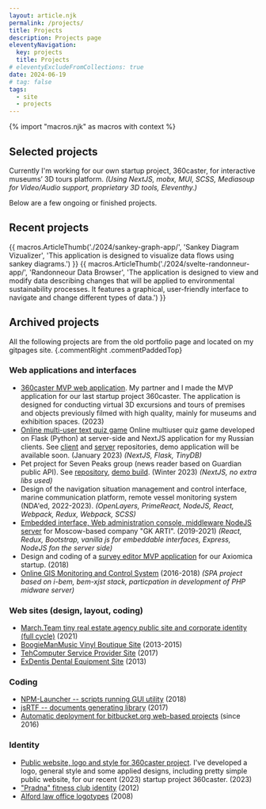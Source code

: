 ```yaml
---
layout: article.njk
permalink: /projects/
title: Projects
description: Projects page
eleventyNavigation:
  key: projects
  title: Projects
# eleventyExcludeFromCollections: true
date: 2024-06-19
# tag: false
tags:
  - site
  - projects
---
```


<!--
@changed 2024.06.21, 21:41
-->

{% import "macros.njk" as macros with context %}

## Selected projects

Currently I'm working for our own startup project, 360caster, for interactive museums’ 3D tours platform. _(Using NextJS, mobx, MUI, SCSS, Mediasoup for Video/Audio support, proprietary 3D tools, Eleventhy.)_

Below are a few ongoing or finished projects.

## Recent projects

{{ macros.ArticleThumb('./2024/sankey-graph-app/', 'Sankey Diagram Vizualizer', 'This application is designed to visualize data flows using sankey diagrams.') }}
{{ macros.ArticleThumb('./2024/svelte-randonneur-app/', 'Randonneour Data Browser', 'The application is designed to view and modify data describing changes that will be applied to environmental sustainability processes. It features a graphical, user-friendly interface to navigate and change different types of data.') }}

## Archived projects

All the following projects are from the old portfolio page and located on my gitpages site. {.commentRight .commentPaddedTop}

### Web applications and interfaces

- [360caster MVP web application](https://lilliputten.github.io/#/Projects/Web/2308-360caster-mvp). My partner and I made the MVP application for our last startup project 360caster. The application is designed for conducting virtual 3D excursions and tours of premises and objects previously filmed with high quality, mainly for museums and exhibition spaces. (2023)
- [Online multi-user text quiz game](https://lilliputten.github.io/#/Projects/Web/2301-online-quiz) Online multiuser quiz game developed on Flask (Python) at server-side and NextJS application for my Russian clients. See [client](https://github.com/lilliputten/tournament-game-client) and [server](https://github.com/lilliputten/tournament-game-server) repositories, demo application will be available soon. (January 2023) _(NextJS, Flask, TinyDB)_
- Pet project for Seven Peaks group (news reader based on Guardian public API).
  See [repository](https://github.com/lilliputten/peaks-test-project), [demo build](https://peaks.lilliputten.ru/). (Winter 2023) _(NextJS, no extra libs used)_
- Design of the navigation situation management and control interface, marine communication platform, remote vessel monitoring system (NDA'ed, 2022-2023). _(OpenLayers, PrimeReact, NodeJS, React, Webpack, Redux, Webpack, SCSS)_
- [Embedded interface, Web administration console, middleware NodeJS server](https://lilliputten.github.io/#/Projects/Interfaces/19xx-21xx-arti-printxpert) for Moscow-based company "GK ARTI". (2019-2021) _(React, Redux, Bootstrap, vanilla js for embeddable interfaces, Express, NodeJS fon the server side)_
- Design and coding of a [survey editor MVP application](https://lilliputten.github.io/#/Projects/Interfaces/1810-axiomica-survey-editor) for our Axiomica startup. (2018)
- [Online GIS Monitoring and Control System](https://lilliputten.github.io/#/Projects/Interfaces/18xx-vektor-element) (2016-2018) _(SPA project based on i-bem, bem-xjst stack, particpation in development of PHP midware server)_

### Web sites (design, layout, coding)

- [March.Team tiny real estate agency public site and corporate identity (full cycle)](https://lilliputten.github.io/#/Projects/Web/2201-MarchTeam) (2021)
- [BoogieManMusic Vinyl Boutique Site](https://lilliputten.github.io/#/Projects/Web/15xx-boogiemanmusic) (2013-2015)
- [TehComputer Service Provider Site](https://lilliputten.github.io/#/Projects/Web/1702-tehcomputer) (2017)
- [ExDentis Dental Equipment Site](https://lilliputten.github.io/#/Projects/Web/1308-ExDentis) (2013)

### Coding

- [NPM-Launcher -- scripts running GUI utility](https://lilliputten.github.io/#/Projects/Code/1811-npm-launcher) (2018)
- [jsRTF -- documents generating library](https://lilliputten.github.io/#/Projects/Code/1707-jsrtf) (2017)
- [Automatic deployment for bitbucket.org web-based projects](https://lilliputten.github.io/#/Projects/Code/2016-automatic-bitbucket-deploy) (since 2016)

<!--
### Design & printing

- [Artistically designed book of poems](https://lilliputten.github.io/#/Projects/Printing/1411-Bonjour) (2014)
- [INION book cover design](https://lilliputten.github.io/#/Projects/Printing/1403-kuraishity-book) (2014)
-->

### Identity

- [Public website, logo and style for 360caster project](https://lilliputten.github.io/#/Projects/Identity/2305-360caster-style). I've developed a logo, general style and some applied designs, including pretty simple public website, for our recent (2023) startup project 360caster. (2023)
- ["Pradna" fitness club identity](https://lilliputten.github.io/#/Projects/Identity/12xx-pradna) (2012)
- [Alford law office logotypes](https://lilliputten.github.io/#/Projects/Identity/0807-alford) (2008)

<!--
## See also

- [This portfolio "pet project"](https://github.com/lilliputten/lilliputten.github.io-v2) (external github repository link, 2018)
- (Old) Personal portfolio site (2000-2016, in Russian): [lilliputten.ru](http://lilliputten.ru)
-->

